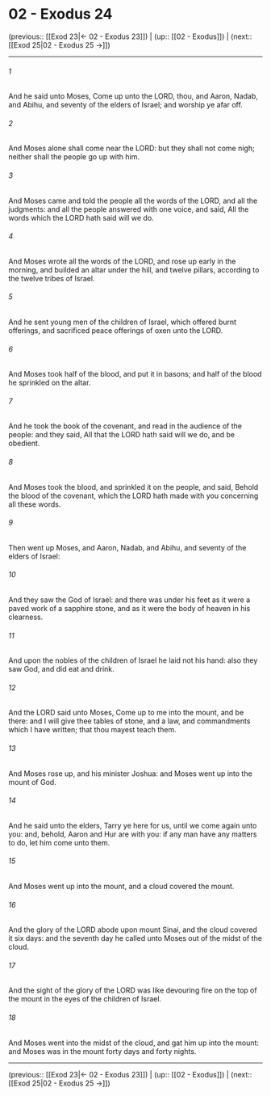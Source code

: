# 02 - Exodus 24

(previous:: [[Exod 23|← 02 - Exodus 23]]) | (up:: [[02 - Exodus]]) | (next:: [[Exod 25|02 - Exodus 25 →]])

***


###### 1 
And he said unto Moses, Come up unto the LORD, thou, and Aaron, Nadab, and Abihu, and seventy of the elders of Israel; and worship ye afar off. 

###### 2 
And Moses alone shall come near the LORD: but they shall not come nigh; neither shall the people go up with him. 

###### 3 
And Moses came and told the people all the words of the LORD, and all the judgments: and all the people answered with one voice, and said, All the words which the LORD hath said will we do. 

###### 4 
And Moses wrote all the words of the LORD, and rose up early in the morning, and builded an altar under the hill, and twelve pillars, according to the twelve tribes of Israel. 

###### 5 
And he sent young men of the children of Israel, which offered burnt offerings, and sacrificed peace offerings of oxen unto the LORD. 

###### 6 
And Moses took half of the blood, and put it in basons; and half of the blood he sprinkled on the altar. 

###### 7 
And he took the book of the covenant, and read in the audience of the people: and they said, All that the LORD hath said will we do, and be obedient. 

###### 8 
And Moses took the blood, and sprinkled it on the people, and said, Behold the blood of the covenant, which the LORD hath made with you concerning all these words. 

###### 9 
Then went up Moses, and Aaron, Nadab, and Abihu, and seventy of the elders of Israel: 

###### 10 
And they saw the God of Israel: and there was under his feet as it were a paved work of a sapphire stone, and as it were the body of heaven in his clearness. 

###### 11 
And upon the nobles of the children of Israel he laid not his hand: also they saw God, and did eat and drink. 

###### 12 
And the LORD said unto Moses, Come up to me into the mount, and be there: and I will give thee tables of stone, and a law, and commandments which I have written; that thou mayest teach them. 

###### 13 
And Moses rose up, and his minister Joshua: and Moses went up into the mount of God. 

###### 14 
And he said unto the elders, Tarry ye here for us, until we come again unto you: and, behold, Aaron and Hur are with you: if any man have any matters to do, let him come unto them. 

###### 15 
And Moses went up into the mount, and a cloud covered the mount. 

###### 16 
And the glory of the LORD abode upon mount Sinai, and the cloud covered it six days: and the seventh day he called unto Moses out of the midst of the cloud. 

###### 17 
And the sight of the glory of the LORD was like devouring fire on the top of the mount in the eyes of the children of Israel. 

###### 18 
And Moses went into the midst of the cloud, and gat him up into the mount: and Moses was in the mount forty days and forty nights.

***

(previous:: [[Exod 23|← 02 - Exodus 23]]) | (up:: [[02 - Exodus]]) | (next:: [[Exod 25|02 - Exodus 25 →]])
